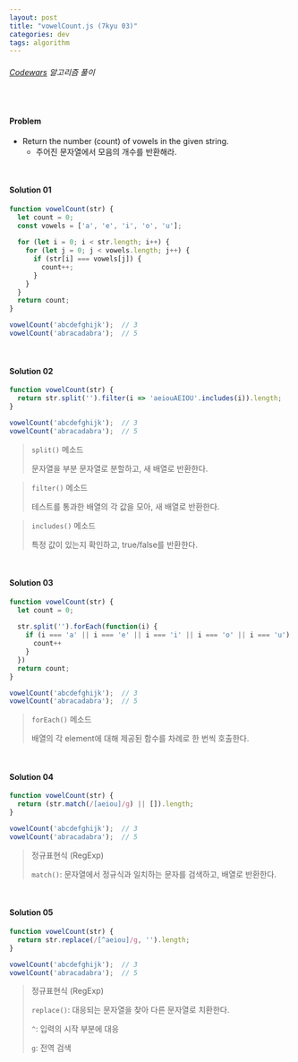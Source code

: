 ```yaml
---
layout: post
title: "vowelCount.js (7kyu 03)"
categories: dev
tags: algorithm
---
```


###### [Codewars](https://www.codewars.com) 알고리즘 풀이

<br>

#### Problem

- Return the number (count) of vowels in the given string.
  - 주어진 문자열에서 모음의 개수를 반환해라.

<br>

#### Solution 01

```js
function vowelCount(str) {
  let count = 0;
  const vowels = ['a', 'e', 'i', 'o', 'u'];
  
  for (let i = 0; i < str.length; i++) {
    for (let j = 0; j < vowels.length; j++) {
      if (str[i] === vowels[j]) {
        count++;
      }
    }
  }
  return count;
}

vowelCount('abcdefghijk');	// 3
vowelCount('abracadabra');	// 5
```

<br>

#### Solution 02

```js
function vowelCount(str) {
  return str.split('').filter(i => 'aeiouAEIOU'.includes(i)).length;
}

vowelCount('abcdefghijk');	// 3
vowelCount('abracadabra');	// 5
```

> `split()` 메소드
>
> 문자열을 부분 문자열로 분할하고, 새 배열로 반환한다.

> `filter()` 메소드
>
> 테스트를 통과한 배열의 각 값을 모아, 새 배열로 반환한다.

> `includes()` 메소드
>
> 특정 값이 있는지 확인하고, true/false를 반환한다.

<br>

#### Solution 03

```js
function vowelCount(str) {
  let count = 0;
  
  str.split('').forEach(function(i) {
    if (i === 'a' || i === 'e' || i === 'i' || i === 'o' || i === 'u') {
      count++
    }
  })
  return count;
}

vowelCount('abcdefghijk');	// 3
vowelCount('abracadabra');	// 5
```

> `forEach()` 메소드
>
> 배열의 각 element에 대해 제공된 함수를 차례로 한 번씩 호출한다.

<br>

#### Solution 04

```js
function vowelCount(str) {
  return (str.match(/[aeiou]/g) || []).length;
}

vowelCount('abcdefghijk');	// 3
vowelCount('abracadabra');	// 5
```

> 정규표현식 (RegExp)
>
> `match()`: 문자열에서 정규식과 일치하는 문자를 검색하고, 배열로 반환한다.

<br>

#### Solution 05

```js
function vowelCount(str) {
  return str.replace(/[^aeiou]/g, '').length;
}

vowelCount('abcdefghijk');	// 3
vowelCount('abracadabra');	// 5
```

> 정규표현식 (RegExp)
>
> `replace()`: 대응되는 문자열을 찾아 다른 문자열로 치환한다.
>
> `^`: 입력의 시작 부분에 대응
>
> `g`: 전역 검색

<br>